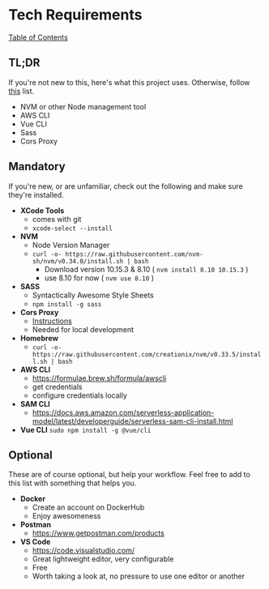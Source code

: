 # Tech Requirements

[Table of Contents](../README.md)

## TL;DR

If you're not new to this, here's what this project uses. Otherwise, follow [this](#mandatory) list.

- NVM or other Node management tool
- AWS CLI
- Vue CLI
- Sass
- Cors Proxy

## Mandatory

If you're new, or are unfamiliar, check out the following and make sure they're installed.

- **XCode Tools**
	- comes with git
	- `xcode-select --install`
- **NVM**
	- Node Version Manager
  - `curl -o- https://raw.githubusercontent.com/nvm-sh/nvm/v0.34.0/install.sh | bash`
	- Download version 10.15.3 & 8.10 ( `nvm install 8.10 10.15.3` )
	- use 8.10 for now ( `nvm use 8.10` )
- **SASS**
	- Syntactically Awesome Style Sheets
	- `npm install -g sass`
- **Cors Proxy**
	- [Instructions](https://www.npmjs.com/package/corsproxy-https)
	- Needed for local development
- **Homebrew**
	- `curl -o- https://raw.githubusercontent.com/creationix/nvm/v0.33.5/install.sh | bash`
- **AWS CLI**
	- https://formulae.brew.sh/formula/awscli
	- get credentials
	- configure credentials locally
- **SAM CLI**
	- https://docs.aws.amazon.com/serverless-application-model/latest/developerguide/serverless-sam-cli-install.html
- **Vue CLI**
	`sudo npm install -g @vue/cli`

## Optional

These are of course optional, but help your workflow. Feel free to add to this list with something that helps you.

- **Docker**
	- Create an account on DockerHub
	- Enjoy awesomeness
- **Postman**
	- https://www.getpostman.com/products
- **VS Code**
	- https://code.visualstudio.com/
	- Great lightweight editor, very configurable
	- Free
	- Worth taking a look at, no pressure to use one editor or another